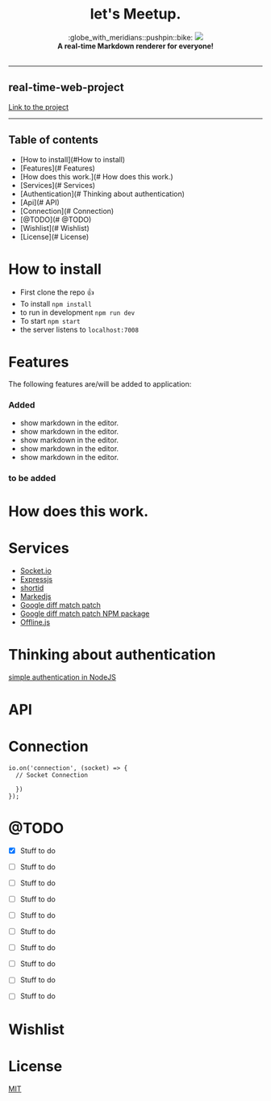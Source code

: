 <h1 align="center">let's Meetup.</h1>

<div align="center">
  :globe_with_meridians::pushpin::bike: <img src="https://img.shields.io/badge/webdesign-building-yellow.svg">
</div>
<div align="center">
  <strong>A real-time Markdown renderer for everyone!</strong>
</div>
<br />

---

## real-time-web-project

[Link to the project](#)

---

## Table of contents

- [How to install](#How to install)
- [Features](# Features)
- [How does this work.](# How does this work.)
- [Services](# Services)
- [Authentication](# Thinking about authentication)
- [Api](# API)
- [Connection](# Connection)
- [@TODO](# @TODO)
- [Wishlist](# Wishlist)
- [License](# License)

# How to install

- First clone the repo :thumbsup:
- To install `npm install`
- to run in development `npm run dev`
- To start `npm start`
- the server listens to `localhost:7008`

# Features
The following features are/will be added to application:

### Added
* show markdown in the editor.
* show markdown in the editor.
* show markdown in the editor.
* show markdown in the editor.
* show markdown in the editor.

### to be added

# How does this work.

# Services

- [Socket.io](https://socket.io/)
- [Expressjs](https://expressjs.com/)
- [shortid](https://github.com/dylang/shortid)
- [Markedjs](https://github.com/markedjs/marked)
- [Google diff match patch](https://github.com/google/diff-match-patch)
- [Google diff match patch NPM package](https://github.com/JackuB/diff-match-patch)
- [Offline.js](https://github.hubspot.com/offline/docs/welcome/)

# Thinking about authentication

[simple authentication in NodeJS](https://danialk.github.io/blog/2013/02/20/simple-authentication-in-nodejs/)

<!-- What external data source is featured in your project and what are its properties 🌠 -->

# API

# Connection

```
io.on('connection', (socket) => {
  // Socket Connection

  })
});
```

<!-- Where do the 0️⃣s and 1️⃣s live in your project? What db system are you using?-->

# @TODO

<!-- Maybe a checklist of done stuff and stuff still on your wishlist? ✅ -->
* [x] Stuff to do
* [ ] Stuff to do
* [ ] Stuff to do
* [ ] Stuff to do
* [ ] Stuff to do
* [ ] Stuff to do
* [ ] Stuff to do
* [ ] Stuff to do
* [ ] Stuff to do
* [ ] Stuff to do


# Wishlist


# License
<!-- How about a license here? 📜 (or is it a licence?) 🤷 -->



[MIT](https://opensource.org/licenses/MIT)
